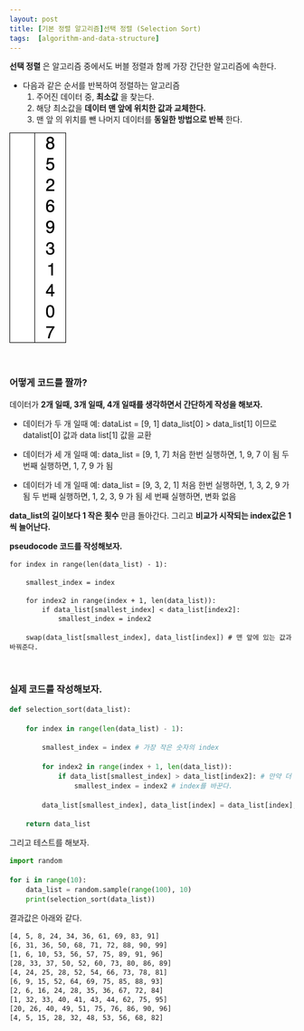 ```yaml
---
layout: post
title: [기본 정렬 알고리즘]선택 정렬 (Selection Sort)
tags:  [algorithm-and-data-structure]
---
```


**선택 정렬** 은 알고리즘 중에서도 버블 정렬과 함께 가장 간단한 알고리즘에 속한다.

* 다음과 같은 순서를 반복하여 정렬하는 알고리즘
    1. 주어진 데이터 중, **최소값** 을 찾는다.
    2. 해당 최소값을 **데이터 맨 앞에 위치한 값과 교체한다.**
    3. 맨 앞 의 위치를 뺀 나머지 데이터를 **동일한 방법으로 반복** 한다.    

![Alt text](/public/post/2020_01_02_selection_sort/Selection-Sort-Animation.gif)

&nbsp;

### 어떻게 코드를 짤까?

데이터가 **2개 일때, 3개 일때, 4개 일때를 생각하면서 간단하게 작성을 해보자.**

* 데이터가 두 개 일때
예: dataList = [9, 1]
data_list[0] > data_list[1] 이므로 datalist[0] 값과 data list[1] 값을 교환

* 데이터가 세 개 일때
예: data_list = [9, 1, 7]
처음 한번 실행하면, 1, 9, 7 이 됨
두 번째 실행하면, 1, 7, 9 가 됨

* 데이터가 네 개 일때
예: data_list = [9, 3, 2, 1]
처음 한번 실행하면, 1, 3, 2, 9 가 됨
두 번째 실행하면, 1, 2, 3, 9 가 됨
세 번째 실행하면, 변화 없음

**data_list의 길이보다 1 작은 횟수** 만큼 돌아간다. 그리고 **비교가 시작되는 index값은 1씩 늘어난다.**

**pseudocode 코드를 작성해보자.**

~~~
for index in range(len(data_list) - 1):

    smallest_index = index

    for index2 in range(index + 1, len(data_list)):
        if data_list[smallest_index] < data_list[index2]:
            smallest_index = index2

    swap(data_list[smallest_index], data_list[index]) # 맨 앞에 있는 값과 바꿔준다.
~~~

&nbsp;

### 실제 코드를 작성해보자.

~~~python
def selection_sort(data_list):

    for index in range(len(data_list) - 1):

        smallest_index = index # 가장 작은 숫자의 index

        for index2 in range(index + 1, len(data_list)):
            if data_list[smallest_index] > data_list[index2]: # 만약 더 작은 숫자가 있다면
                smallest_index = index2 # index를 바꾼다.

        data_list[smallest_index], data_list[index] = data_list[index], data_list[smallest_index]

    return data_list
~~~

그리고 테스트를 해보자.
~~~python
import random

for i in range(10):
    data_list = random.sample(range(100), 10)
    print(selection_sort(data_list))
~~~
결과값은 아래와 같다.
~~~
[4, 5, 8, 24, 34, 36, 61, 69, 83, 91]
[6, 31, 36, 50, 68, 71, 72, 88, 90, 99]
[1, 6, 10, 53, 56, 57, 75, 89, 91, 96]
[28, 33, 37, 50, 52, 60, 73, 80, 86, 89]
[4, 24, 25, 28, 52, 54, 66, 73, 78, 81]
[6, 9, 15, 52, 64, 69, 75, 85, 88, 93]
[2, 6, 16, 24, 28, 35, 36, 67, 72, 84]
[1, 32, 33, 40, 41, 43, 44, 62, 75, 95]
[20, 26, 40, 49, 51, 75, 76, 86, 90, 96]
[4, 5, 15, 28, 32, 48, 53, 56, 68, 82]
~~~
